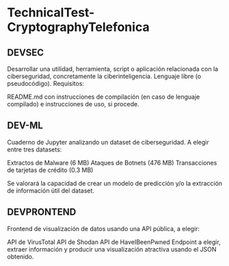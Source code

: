 # TechnicalTest-CryptographyTelefonica

## DEVSEC
Desarrollar una utilidad, herramienta, script o aplicación relacionada con la ciberseguridad, concretamente la ciberinteligencia. Lenguaje libre (o pseudocódigo).
Requisitos:

README.md con instrucciones de compilación (en caso de lenguaje compilado) e instrucciones de uso, si procede.

## DEV-ML

Cuaderno de Jupyter analizando un dataset de ciberseguridad.
A elegir entre tres datasets:

Extractos de Malware (6 MB)
Ataques de Botnets (476 MB)
Transacciones de tarjetas de crédito (0.3 MB)

Se valorará la capacidad de crear un modelo de predicción y/o la extracción de información útil del dataset.

## DEVPRONTEND

Frontend de visualización de datos usando una API pública, a elegir:

API de VirusTotal
API de Shodan
API de HaveIBeenPwned
Endpoint a elegir, extraer información y producir una visualización atractiva usando el JSON obtenido.